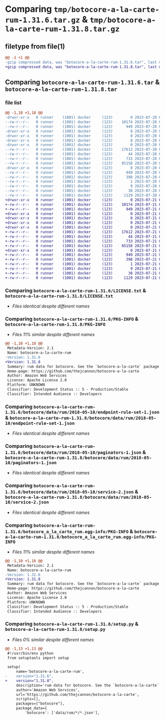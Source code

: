 # Comparing `tmp/botocore-a-la-carte-rum-1.31.6.tar.gz` & `tmp/botocore-a-la-carte-rum-1.31.8.tar.gz`

## filetype from file(1)

```diff
@@ -1 +1 @@
-gzip compressed data, was "botocore-a-la-carte-rum-1.31.6.tar", last modified: Thu Jul 20 01:20:42 2023, max compression
+gzip compressed data, was "botocore-a-la-carte-rum-1.31.8.tar", last modified: Fri Jul 21 01:21:53 2023, max compression
```

## Comparing `botocore-a-la-carte-rum-1.31.6.tar` & `botocore-a-la-carte-rum-1.31.8.tar`

### file list

```diff
@@ -1,18 +1,18 @@
-drwxr-xr-x   0 runner    (1001) docker     (123)        0 2023-07-20 01:20:42.858897 botocore-a-la-carte-rum-1.31.6/
--rw-r--r--   0 runner    (1001) docker     (123)    10174 2023-07-20 01:20:42.000000 botocore-a-la-carte-rum-1.31.6/LICENSE.txt
--rw-r--r--   0 runner    (1001) docker     (123)      949 2023-07-20 01:20:42.858897 botocore-a-la-carte-rum-1.31.6/PKG-INFO
-drwxr-xr-x   0 runner    (1001) docker     (123)        0 2023-07-20 01:20:42.858897 botocore-a-la-carte-rum-1.31.6/botocore/
-drwxr-xr-x   0 runner    (1001) docker     (123)        0 2023-07-20 01:20:42.858897 botocore-a-la-carte-rum-1.31.6/botocore/data/
-drwxr-xr-x   0 runner    (1001) docker     (123)        0 2023-07-20 01:20:42.858897 botocore-a-la-carte-rum-1.31.6/botocore/data/rum/
-drwxr-xr-x   0 runner    (1001) docker     (123)        0 2023-07-20 01:20:42.858897 botocore-a-la-carte-rum-1.31.6/botocore/data/rum/2018-05-10/
--rw-r--r--   0 runner    (1001) docker     (123)    17612 2023-07-20 01:19:55.000000 botocore-a-la-carte-rum-1.31.6/botocore/data/rum/2018-05-10/endpoint-rule-set-1.json
--rw-r--r--   0 runner    (1001) docker     (123)       44 2023-07-20 01:19:55.000000 botocore-a-la-carte-rum-1.31.6/botocore/data/rum/2018-05-10/examples-1.json
--rw-r--r--   0 runner    (1001) docker     (123)      733 2023-07-20 01:19:55.000000 botocore-a-la-carte-rum-1.31.6/botocore/data/rum/2018-05-10/paginators-1.json
--rw-r--r--   0 runner    (1001) docker     (123)    85158 2023-07-20 01:19:55.000000 botocore-a-la-carte-rum-1.31.6/botocore/data/rum/2018-05-10/service-2.json
-drwxr-xr-x   0 runner    (1001) docker     (123)        0 2023-07-20 01:20:42.858897 botocore-a-la-carte-rum-1.31.6/botocore_a_la_carte_rum.egg-info/
--rw-r--r--   0 runner    (1001) docker     (123)      949 2023-07-20 01:20:42.000000 botocore-a-la-carte-rum-1.31.6/botocore_a_la_carte_rum.egg-info/PKG-INFO
--rw-r--r--   0 runner    (1001) docker     (123)      398 2023-07-20 01:20:42.000000 botocore-a-la-carte-rum-1.31.6/botocore_a_la_carte_rum.egg-info/SOURCES.txt
--rw-r--r--   0 runner    (1001) docker     (123)        1 2023-07-20 01:20:42.000000 botocore-a-la-carte-rum-1.31.6/botocore_a_la_carte_rum.egg-info/dependency_links.txt
--rw-r--r--   0 runner    (1001) docker     (123)        9 2023-07-20 01:20:42.000000 botocore-a-la-carte-rum-1.31.6/botocore_a_la_carte_rum.egg-info/top_level.txt
--rw-r--r--   0 runner    (1001) docker     (123)       38 2023-07-20 01:20:42.858897 botocore-a-la-carte-rum-1.31.6/setup.cfg
--rw-r--r--   0 runner    (1001) docker     (123)     1129 2023-07-20 01:20:42.000000 botocore-a-la-carte-rum-1.31.6/setup.py
+drwxr-xr-x   0 runner    (1001) docker     (123)        0 2023-07-21 01:21:53.035509 botocore-a-la-carte-rum-1.31.8/
+-rw-r--r--   0 runner    (1001) docker     (123)    10174 2023-07-21 01:21:52.000000 botocore-a-la-carte-rum-1.31.8/LICENSE.txt
+-rw-r--r--   0 runner    (1001) docker     (123)      949 2023-07-21 01:21:53.035509 botocore-a-la-carte-rum-1.31.8/PKG-INFO
+drwxr-xr-x   0 runner    (1001) docker     (123)        0 2023-07-21 01:21:53.031509 botocore-a-la-carte-rum-1.31.8/botocore/
+drwxr-xr-x   0 runner    (1001) docker     (123)        0 2023-07-21 01:21:53.031509 botocore-a-la-carte-rum-1.31.8/botocore/data/
+drwxr-xr-x   0 runner    (1001) docker     (123)        0 2023-07-21 01:21:53.031509 botocore-a-la-carte-rum-1.31.8/botocore/data/rum/
+drwxr-xr-x   0 runner    (1001) docker     (123)        0 2023-07-21 01:21:53.035509 botocore-a-la-carte-rum-1.31.8/botocore/data/rum/2018-05-10/
+-rw-r--r--   0 runner    (1001) docker     (123)    17612 2023-07-21 01:21:06.000000 botocore-a-la-carte-rum-1.31.8/botocore/data/rum/2018-05-10/endpoint-rule-set-1.json
+-rw-r--r--   0 runner    (1001) docker     (123)       44 2023-07-21 01:21:06.000000 botocore-a-la-carte-rum-1.31.8/botocore/data/rum/2018-05-10/examples-1.json
+-rw-r--r--   0 runner    (1001) docker     (123)      733 2023-07-21 01:21:06.000000 botocore-a-la-carte-rum-1.31.8/botocore/data/rum/2018-05-10/paginators-1.json
+-rw-r--r--   0 runner    (1001) docker     (123)    85158 2023-07-21 01:21:06.000000 botocore-a-la-carte-rum-1.31.8/botocore/data/rum/2018-05-10/service-2.json
+drwxr-xr-x   0 runner    (1001) docker     (123)        0 2023-07-21 01:21:53.035509 botocore-a-la-carte-rum-1.31.8/botocore_a_la_carte_rum.egg-info/
+-rw-r--r--   0 runner    (1001) docker     (123)      949 2023-07-21 01:21:53.000000 botocore-a-la-carte-rum-1.31.8/botocore_a_la_carte_rum.egg-info/PKG-INFO
+-rw-r--r--   0 runner    (1001) docker     (123)      398 2023-07-21 01:21:53.000000 botocore-a-la-carte-rum-1.31.8/botocore_a_la_carte_rum.egg-info/SOURCES.txt
+-rw-r--r--   0 runner    (1001) docker     (123)        1 2023-07-21 01:21:53.000000 botocore-a-la-carte-rum-1.31.8/botocore_a_la_carte_rum.egg-info/dependency_links.txt
+-rw-r--r--   0 runner    (1001) docker     (123)        9 2023-07-21 01:21:53.000000 botocore-a-la-carte-rum-1.31.8/botocore_a_la_carte_rum.egg-info/top_level.txt
+-rw-r--r--   0 runner    (1001) docker     (123)       38 2023-07-21 01:21:53.035509 botocore-a-la-carte-rum-1.31.8/setup.cfg
+-rw-r--r--   0 runner    (1001) docker     (123)     1129 2023-07-21 01:21:52.000000 botocore-a-la-carte-rum-1.31.8/setup.py
```

### Comparing `botocore-a-la-carte-rum-1.31.6/LICENSE.txt` & `botocore-a-la-carte-rum-1.31.8/LICENSE.txt`

 * *Files identical despite different names*

### Comparing `botocore-a-la-carte-rum-1.31.6/PKG-INFO` & `botocore-a-la-carte-rum-1.31.8/PKG-INFO`

 * *Files 11% similar despite different names*

```diff
@@ -1,10 +1,10 @@
 Metadata-Version: 2.1
 Name: botocore-a-la-carte-rum
-Version: 1.31.6
+Version: 1.31.8
 Summary: rum data for botocore. See the `botocore-a-la-carte` package for more info.
 Home-page: https://github.com/thejcannon/botocore-a-la-carte
 Author: Amazon Web Services
 License: Apache License 2.0
 Platform: UNKNOWN
 Classifier: Development Status :: 5 - Production/Stable
 Classifier: Intended Audience :: Developers
```

### Comparing `botocore-a-la-carte-rum-1.31.6/botocore/data/rum/2018-05-10/endpoint-rule-set-1.json` & `botocore-a-la-carte-rum-1.31.8/botocore/data/rum/2018-05-10/endpoint-rule-set-1.json`

 * *Files identical despite different names*

### Comparing `botocore-a-la-carte-rum-1.31.6/botocore/data/rum/2018-05-10/paginators-1.json` & `botocore-a-la-carte-rum-1.31.8/botocore/data/rum/2018-05-10/paginators-1.json`

 * *Files identical despite different names*

### Comparing `botocore-a-la-carte-rum-1.31.6/botocore/data/rum/2018-05-10/service-2.json` & `botocore-a-la-carte-rum-1.31.8/botocore/data/rum/2018-05-10/service-2.json`

 * *Files identical despite different names*

### Comparing `botocore-a-la-carte-rum-1.31.6/botocore_a_la_carte_rum.egg-info/PKG-INFO` & `botocore-a-la-carte-rum-1.31.8/botocore_a_la_carte_rum.egg-info/PKG-INFO`

 * *Files 11% similar despite different names*

```diff
@@ -1,10 +1,10 @@
 Metadata-Version: 2.1
 Name: botocore-a-la-carte-rum
-Version: 1.31.6
+Version: 1.31.8
 Summary: rum data for botocore. See the `botocore-a-la-carte` package for more info.
 Home-page: https://github.com/thejcannon/botocore-a-la-carte
 Author: Amazon Web Services
 License: Apache License 2.0
 Platform: UNKNOWN
 Classifier: Development Status :: 5 - Production/Stable
 Classifier: Intended Audience :: Developers
```

### Comparing `botocore-a-la-carte-rum-1.31.6/setup.py` & `botocore-a-la-carte-rum-1.31.8/setup.py`

 * *Files 0% similar despite different names*

```diff
@@ -1,13 +1,13 @@
 #!/usr/bin/env python
 from setuptools import setup
 
 setup(
     name='botocore-a-la-carte-rum',
-    version="1.31.6",
+    version="1.31.8",
     description='rum data for botocore. See the `botocore-a-la-carte` package for more info.',
     author='Amazon Web Services',
     url='https://github.com/thejcannon/botocore-a-la-carte',
     scripts=[],
     packages=["botocore"],
     package_data={
         'botocore': ['data/rum/*/*.json'],
```

